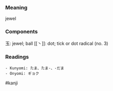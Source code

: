 ### Meaning

jewel

### Components

玉: jewel; ball [[丶]]: dot; tick or dot radical (no. 3)

### Readings

```
- Kunyomi: たま、たま-、-だま
- Onyomi: ギョク
```

#kanji